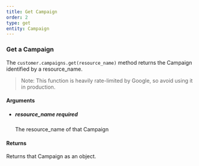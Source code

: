 ```yaml
---
title: Get Campaign 
order: 2
type: get
entity: Campaign 
---
```


### Get a Campaign 

The `customer.campaigns.get(resource_name)` method returns the Campaign identified by a resource_name. 

> Note: This function is heavily rate-limited by Google, so avoid using it in production.


#### Arguments

- ##### resource_name *required*
    The resource_name of that Campaign


#### Returns

Returns that Campaign as an object.
